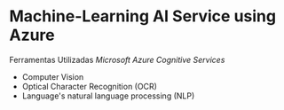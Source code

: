 # Machine-Learning AI Service using Azure

Ferramentas Utilizadas
  *Microsoft Azure Cognitive Services*

- Computer Vision
- Optical Character Recognition (OCR)
- Language's natural language processing (NLP)
  
